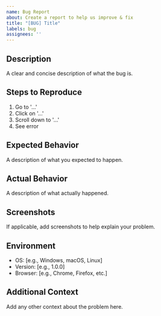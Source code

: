 ```yaml
---
name: Bug Report
about: Create a report to help us improve & fix
title: "[BUG] Title"
labels: bug
assignees: ''
---
```


## Description
A clear and concise description of what the bug is.

## Steps to Reproduce
1. Go to '...'
2. Click on '...'
3. Scroll down to '...'
4. See error

## Expected Behavior
A description of what you expected to happen.

## Actual Behavior
A description of what actually happened.

## Screenshots
If applicable, add screenshots to help explain your problem.

## Environment
- OS: [e.g., Windows, macOS, Linux]
- Version: [e.g., 1.0.0]
- Browser: [e.g., Chrome, Firefox, etc.]

## Additional Context
Add any other context about the problem here.
